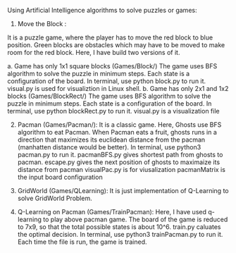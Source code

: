 Using Artificial Intelligence algorithms to solve puzzles or games:

1.  Move the Block : 

It is a puzzle game, where the player has to move the red block to blue position. Green blocks are obstacles which may have to be moved to make room for the red block.
Here, I have build two versions of it.

a. Game has only 1x1 square blocks (Games/Block/)
	The game uses BFS algorithm to solve the puzzle in minimum steps. Each state is a configuration of 		the board.
	In terminal, use python block.py to run it.
	visual.py is used for visualiztion in Linux shell.
b. Game has only 2x1 and 1x2 blocks (Games/BlockRect/)
	The game uses BFS algorithm to solve the puzzle in minimum steps. Each state is a configuration of 		the board.
	In terminal, use python blockRect.py to run it.
	visual.py is a visualization file

2.  Pacman (Games/Pacman/):
	It is a classic game. Here, Ghosts use BFS algorithm to eat Pacman. When Pacman eats a fruit, 		ghosts runs in a direction that maximizes its euclidean distance from the pacman (manhatten 	   		distance would be better).
	In terminal, use python3 pacman.py to run it.
	pacmanBFS.py gives shortest path from ghosts to pacman.
	escape.py gives the next position of ghosts to maximaize its distance from pacman
	visualPac.py is for viusalization
	pacmanMatrix is the input board configuration

3. GridWorld (Games/QLearning):
	It is just implementation of Q-Learning to solve GridWorld Problem.
4. Q-Learning on Pacman (Games/TrainPacman):
	Here, I have used q-learning to play above pacman game. The board of the game is reduced to 7x9, 		so that the total possible states is about 10^6.
	train.py caluates the optimal decision.
	In terminal, use python3 trainPacman.py to run it. Each time the file is run, the game is trained.

